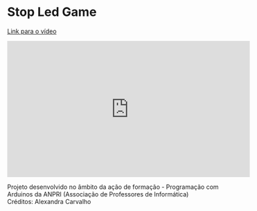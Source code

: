 # Stop Led Game

<a href="https://youtu.be/8551Rd_OpF8">Link para o vídeo</a>
<iframe width="560" height="315" src="https://www.youtube.com/embed/8551Rd_OpF8" title="YouTube video player" frameborder="0" allow="accelerometer; autoplay; clipboard-write; encrypted-media; gyroscope; picture-in-picture; web-share" allowfullscreen></iframe>
<p>
Projeto desenvolvido no âmbito da ação de formação - Programação com Arduinos da ANPRI (Associação de Professores de Informática)<br>
Créditos: Alexandra Carvalho
</p>
